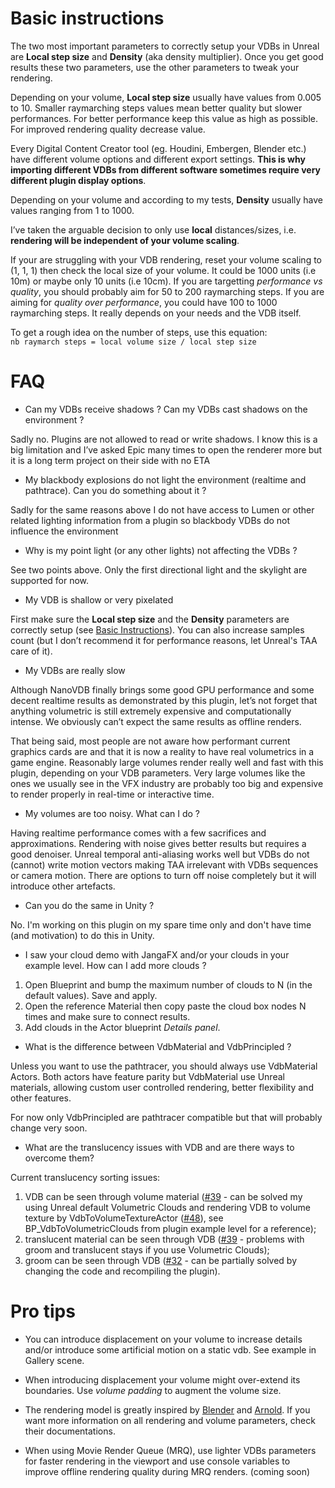 # Basic instructions
The two most important parameters to correctly setup your VDBs in Unreal are **Local step size** and **Density** 
(aka density multiplier). Once you get good results these two parameters, use the other parameters to tweak your 
rendering.

Depending on your volume, **Local step size** usually have values from 0.005 to 10. Smaller raymarching steps values 
mean better quality but slower performances. For better performance keep this value as high as possible. 
For improved rendering quality decrease value.

Every Digital Content Creator tool (eg. Houdini, Embergen, Blender etc.) have different volume options and 
different export settings. **This is why importing different VDBs from different software sometimes require very
different plugin display options**.

Depending on your volume and according to my tests, **Density** usually have values ranging from 1 to 1000.

I’ve taken the arguable decision to only use **local** distances/sizes, i.e. **rendering will be independent of your volume scaling**.

If your are struggling with your VDB rendering, reset your volume scaling to (1, 1, 1) then check the local size of 
your volume. It could be 1000 units (i.e 10m) or maybe only 10 units (i.e 10cm). If you are targetting *performance 
vs quality*, you should probably aim for 50 to 200 raymarching steps. If you are aiming for 
*quality over performance*, you could have 100 to 1000 raymarching steps. It really depends on your needs and the VDB itself.

To get a rough idea on the number of steps, use this equation:  
`nb raymarch steps = local volume size / local step size` 

# FAQ
* Can my VDBs receive shadows ? Can my VDBs cast shadows on the environment ?

Sadly no. Plugins are not allowed to read or write shadows. I know this is a big limitation and I’ve asked Epic 
many times to open the renderer more but it is a long term project on their side with no ETA

* My blackbody explosions do not light the environment (realtime and pathtrace). Can you do something about it ?

Sadly for the same reasons above I do not have access to Lumen or other related lighting information from a plugin 
so blackbody VDBs do not influence the environment

* Why is my point light (or any other lights) not affecting the VDBs ?

See two points above. Only the first directional light and the skylight are supported for now.

* My VDB is shallow or very pixelated

First make sure the **Local step size** and the **Density** parameters are correctly setup (see 
[Basic Instructions](#basic-instructions)). You can also increase samples count (but I don’t 
recommend it for performance reasons, let Unreal's TAA care of it).

* My VDBs are really slow

Although NanoVDB finally brings some good GPU performance and some decent realtime results as demonstrated by 
this plugin, let’s not forget that anything volumetric is still extremely expensive and computationally intense. 
We obviously can’t expect the same results as offline renders. 

That being said, most people are not aware how performant current graphics cards are and that it is now a reality to 
have real volumetrics in a game engine. Reasonably large volumes render really well and fast with this plugin, 
depending on your VDB parameters. Very large volumes like the ones we usually see in the VFX industry are probably 
too big and expensive to render properly in real-time or interactive time.


* My volumes are too noisy. What can I do ?

Having realtime performance comes with a few sacrifices and approximations. Rendering with noise gives better 
results but requires a good denoiser. Unreal temporal anti-aliasing works well but VDBs do not (cannot) write motion 
vectors making TAA irrelevant with VDBs sequences or camera motion. There are options to turn off noise completely 
but it will introduce other artefacts.

* Can you do the same in Unity ?

No. I'm working on this plugin on my spare time only and don't have time (and motivation) to do this in Unity.

* I saw your cloud demo with JangaFX and/or your clouds in your example level. How can I add more clouds ? 
1. Open Blueprint and bump the maximum number of clouds to N (in the default values). Save and apply. 
2. Open the reference Material then copy paste the cloud box nodes N times and make sure to connect results.  
3. Add clouds in the Actor blueprint *Details panel*.

* What is the difference between VdbMaterial and VdbPrincipled ?

Unless you want to use the pathtracer, you should always use VdbMaterial Actors. Both actors have feature parity 
but VdbMaterial use Unreal materials, allowing custom user controlled rendering, better flexibility and other features.

For now only VdbPrincipled are pathtracer compatible but that will probably change very soon.

* What are the translucency issues with VDB and are there ways to overcome them?

Current translucency sorting issues:
1) VDB can be seen through volume material ([#39](https://github.com/eidosmontreal/unreal-vdb/issues/39) - can be solved my using Unreal default Volumetric Clouds and rendering VDB to volume texture by VdbToVolumeTextureActor ([#48](https://github.com/eidosmontreal/unreal-vdb/issues/48)), see BP_VdbToVolumetricClouds from plugin example level for a reference);
2) translucent material can be seen through VDB ([#39](https://github.com/eidosmontreal/unreal-vdb/issues/39) - problems with groom and translucent stays if you use Volumetric Clouds);
3) groom can be seen through VDB ([#32](https://github.com/eidosmontreal/unreal-vdb/issues/32) - can be partially solved by changing the code and recompiling the plugin).

# Pro tips

* You can introduce displacement on your volume to increase details and/or introduce some artificial motion on a 
static vdb. See example in Gallery scene.

* When introducing displacement your volume might over-extend its boundaries. Use *volume padding* to augment the 
volume size.

* The rendering model is greatly inspired by 
[Blender](https://docs.blender.org/manual/en/latest/render/shader_nodes/shader/volume_principled.html)
and [Arnold](https://docs.arnoldrenderer.com/display/A5AFMUG/Standard+Volume). If you want more information
on all rendering and volume parameters, check their documentations.

* When using Movie Render Queue (MRQ), use lighter VDBs parameters for faster rendering in the viewport and use 
console variables to improve offline rendering quality during MRQ renders. (coming soon)


